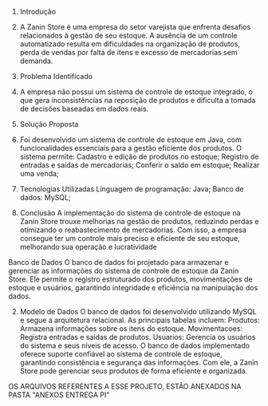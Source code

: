 1. Introdução
2. A Zanin Store é uma empresa do setor varejista que enfrenta desafios relacionados à gestão de seu estoque. A ausência de um controle automatizado resulta em dificuldades na organização de produtos, perda de vendas por falta de itens e excesso de mercadorias sem demanda.

3. Problema Identificado
4. A empresa não possui um sistema de controle de estoque integrado, o que gera inconsistências na reposição de produtos e dificulta a tomada de decisões baseadas em dados reais.

5. Solução Proposta
6. Foi desenvolvido um sistema de controle de estoque em Java, com funcionalidades essenciais para a gestão eficiente dos produtos.
O sistema permite:
Cadastro e edição de produtos no estoque;
Registro de entradas e saídas de mercadorias;
Conferir o saldo em estoque;
Realizar uma venda;

4. Tecnologias Utilizadas
Linguagem de programação: Java;
Banco de dados: MySQL;

5. Conclusão
A implementação do sistema de controle de estoque na Zanin Store trouxe melhorias na gestão de produtos, reduzindo perdas e otimizando o reabastecimento de mercadorias. Com isso, a empresa consegue ter um controle mais preciso e eficiente de seu estoque, melhorando sua operação e lucratividade

  Banco de Dados
O banco de dados foi projetado para armazenar e gerenciar as informações do sistema de controle de estoque da Zanin Store. Ele permite o registro estruturado dos produtos, movimentações de estoque e usuários, garantindo integridade e eficiência na manipulação dos dados.

2. Modelo de Dados
 O banco de dados foi desenvolvido utilizando MySQL e segue a arquitetura relacional. As principais tabelas incluem:
Produtos: Armazena informações sobre os itens do estoque.
Movimentacoes: Registra entradas e saídas de produtos.
Usuarios: Gerencia os usuários do sistema e seus níveis de acesso.
O banco de dados implementado oferece suporte confiável ao sistema de controle de estoque, garantindo consistência e segurança das informações. Com ele, a Zanin Store pode gerenciar seus produtos de forma eficiente e organizada.


OS ARQUIVOS REFERENTES A ESSE PROJETO, ESTÃO ANEXADOS NA PASTA "ANEXOS ENTREGA PI"
